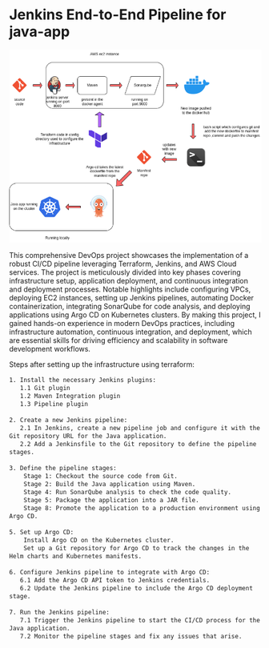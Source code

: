 # Jenkins End-to-End Pipeline for java-app

![project diagram](iv.drawio.png)


This comprehensive DevOps project showcases the implementation of a robust CI/CD pipeline leveraging Terraform, Jenkins, and AWS Cloud services. The project is meticulously divided into key phases covering infrastructure setup, application deployment, and continuous integration and deployment processes. Notable highlights include configuring VPCs, deploying EC2 instances, setting up Jenkins pipelines, automating Docker containerization, integrating SonarQube for code analysis, and deploying applications using Argo CD on Kubernetes clusters. By making this project, I gained hands-on experience in modern DevOps practices, including infrastructure automation, continuous integration, and deployment, which are essential skills for driving efficiency and scalability in software development workflows.

Steps after setting up the infrastructure using terraform:

    1. Install the necessary Jenkins plugins:
       1.1 Git plugin
       1.2 Maven Integration plugin
       1.3 Pipeline plugin

    2. Create a new Jenkins pipeline:
       2.1 In Jenkins, create a new pipeline job and configure it with the Git repository URL for the Java application.
       2.2 Add a Jenkinsfile to the Git repository to define the pipeline stages.

    3. Define the pipeline stages:
        Stage 1: Checkout the source code from Git.
        Stage 2: Build the Java application using Maven.
        Stage 4: Run SonarQube analysis to check the code quality.
        Stage 5: Package the application into a JAR file.
        Stage 8: Promote the application to a production environment using Argo CD.

    5. Set up Argo CD:
        Install Argo CD on the Kubernetes cluster.
        Set up a Git repository for Argo CD to track the changes in the Helm charts and Kubernetes manifests.

    6. Configure Jenkins pipeline to integrate with Argo CD:
       6.1 Add the Argo CD API token to Jenkins credentials.
       6.2 Update the Jenkins pipeline to include the Argo CD deployment stage.

    7. Run the Jenkins pipeline:
       7.1 Trigger the Jenkins pipeline to start the CI/CD process for the Java application.
       7.2 Monitor the pipeline stages and fix any issues that arise.